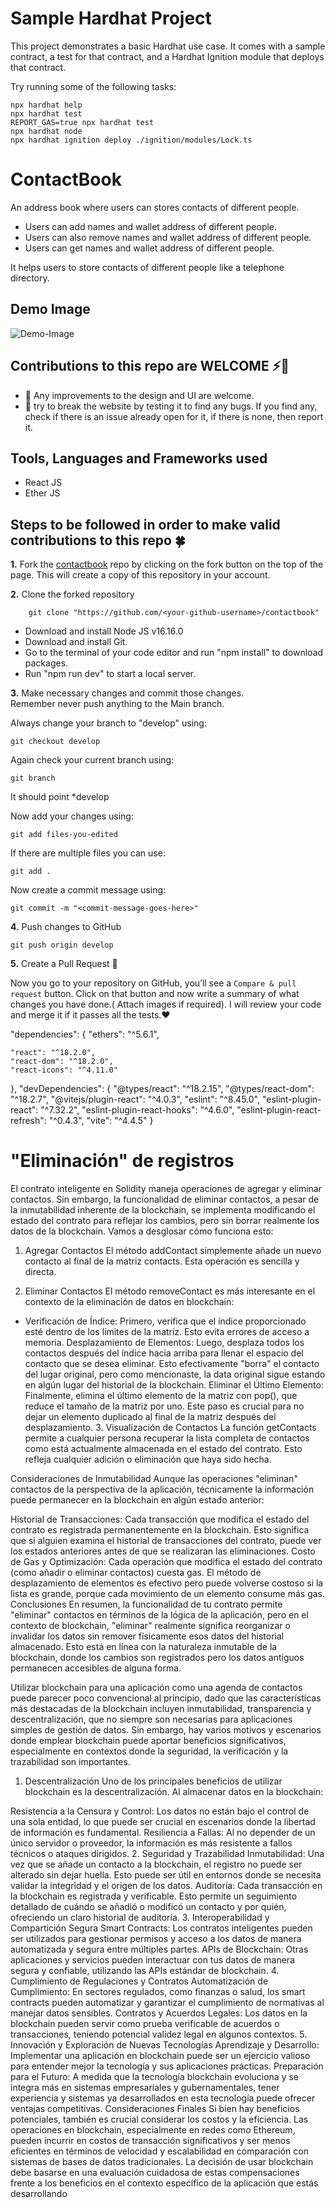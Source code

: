 # Sample Hardhat Project

This project demonstrates a basic Hardhat use case. It comes with a sample contract, a test for that contract, and a Hardhat Ignition module that deploys that contract.

Try running some of the following tasks:

```shell
npx hardhat help
npx hardhat test
REPORT_GAS=true npx hardhat test
npx hardhat node
npx hardhat ignition deploy ./ignition/modules/Lock.ts
```

# ContactBook

An address book where users can stores contacts of different people.

- Users can add names and wallet address of different people.
- Users can also remove names and wallet address of different people.
- Users can get names and wallet address of different people.

It helps users to store contacts of different people like a telephone directory.

## Demo Image

![Demo-Image](./demo-img.png)

## Contributions to this repo are WELCOME ⚡👋

- :art: Any improvements to the design and UI are welcome.
- :hammer: try to break the website by testing it to find any bugs. If you find any, check if there is an issue already open for it, if there is none, then report it.

## Tools, Languages and Frameworks used

- React JS
- Ether JS

## Steps to be followed in order to make valid contributions to this repo 🍀

**1.** Fork the [contactbook](https://github.com/mrinnnmoy/contactbook) repo by clicking on the fork button on the top of the page. This will create a copy of this repository in your account.

**2.** Clone the forked repository

        git clone "https://github.com/<your-github-username>/contactbook"

- Download and install Node JS v16.16.0
- Download and install Git.
- Go to the terminal of your code editor and run "npm install" to download packages.
- Run "npm run dev" to start a local server.

**3.** Make necessary changes and commit those changes. <br />
Remember never push anything to the Main branch. <br />

Always change your branch to "develop" using:

    git checkout develop

Again check your current branch using:

    git branch

It should point \*develop

Now add your changes using:

    git add files-you-edited

If there are multiple files you can use:

    git add .

Now create a commit message using:

    git commit -m "<commit-message-goes-here>"

**4.** Push changes to GitHub

    git push origin develop

**5.** Create a Pull Request 👋<br>

Now you go to your repository on GitHub, you’ll see a `Compare & pull request` button. Click on that button and now write a summary of what changes you have done.( Attach images if required). I will review your code and merge it if it passes all the tests.❤️

"dependencies": {
"ethers": "^5.6.1",

    "react": "^18.2.0",
    "react-dom": "^18.2.0",
    "react-icons": "^4.11.0"

},
"devDependencies": {
"@types/react": "^18.2.15",
"@types/react-dom": "^18.2.7",
"@vitejs/plugin-react": "^4.0.3",
"eslint": "^8.45.0",
"eslint-plugin-react": "^7.32.2",
"eslint-plugin-react-hooks": "^4.6.0",
"eslint-plugin-react-refresh": "^0.4.3",
"vite": "^4.4.5"
}

# "Eliminación" de registros

El contrato inteligente en Solidity maneja operaciones de agregar y eliminar contactos.
Sin embargo, la funcionalidad de eliminar contactos, a pesar de la inmutabilidad inherente de la blockchain, se implementa modificando el estado del contrato para reflejar los cambios, pero sin borrar realmente los datos de la blockchain. Vamos a desglosar cómo funciona esto:

1. Agregar Contactos
   El método addContact simplemente añade un nuevo contacto al final de la matriz contacts. Esta operación es sencilla y directa.

2. Eliminar Contactos
   El método removeContact es más interesante en el contexto de la eliminación de datos en blockchain:

- Verificación de Índice: Primero, verifica que el índice proporcionado esté dentro de los límites de la matriz. Esto evita errores de acceso a memoria.
  Desplazamiento de Elementos: Luego, desplaza todos los contactos después del índice hacia arriba para llenar el espacio del contacto que se desea eliminar. Esto efectivamente "borra" el contacto del lugar original, pero como mencionaste, la data original sigue estando en algún lugar del historial de la blockchain.
  Eliminar el Último Elemento: Finalmente, elimina el último elemento de la matriz con pop(), que reduce el tamaño de la matriz por uno. Este paso es crucial para no dejar un elemento duplicado al final de la matriz después del desplazamiento. 3. Visualización de Contactos
  La función getContacts permite a cualquier persona recuperar la lista completa de contactos como está actualmente almacenada en el estado del contrato. Esto refleja cualquier adición o eliminación que haya sido hecha.

Consideraciones de Inmutabilidad
Aunque las operaciones "eliminan" contactos de la perspectiva de la aplicación, técnicamente la información puede permanecer en la blockchain en algún estado anterior:

Historial de Transacciones: Cada transacción que modifica el estado del contrato es registrada permanentemente en la blockchain. Esto significa que si alguien examina el historial de transacciones del contrato, puede ver los estados anteriores antes de que se realizaran las eliminaciones.
Costo de Gas y Optimización: Cada operación que modifica el estado del contrato (como añadir o eliminar contactos) cuesta gas. El método de desplazamiento de elementos es efectivo pero puede volverse costoso si la lista es grande, porque cada movimiento de un elemento consume más gas.
Conclusiones
En resumen, la funcionalidad de tu contrato permite "eliminar" contactos en términos de la lógica de la aplicación, pero en el contexto de blockchain, "eliminar" realmente significa reorganizar o invalidar los datos sin remover físicamente esos datos del historial almacenado. Esto está en línea con la naturaleza inmutable de la blockchain, donde los cambios son registrados pero los datos antiguos permanecen accesibles de alguna forma.

Utilizar blockchain para una aplicación como una agenda de contactos puede parecer poco convencional al principio, dado que las características más destacadas de la blockchain incluyen inmutabilidad, transparencia y descentralización, que no siempre son necesarias para aplicaciones simples de gestión de datos. Sin embargo, hay varios motivos y escenarios donde emplear blockchain puede aportar beneficios significativos, especialmente en contextos donde la seguridad, la verificación y la trazabilidad son importantes.

1. Descentralización
   Uno de los principales beneficios de utilizar blockchain es la descentralización. Al almacenar datos en la blockchain:

Resistencia a la Censura y Control: Los datos no están bajo el control de una sola entidad, lo que puede ser crucial en escenarios donde la libertad de información es fundamental.
Resiliencia a Fallas: Al no depender de un único servidor o proveedor, la información es más resistente a fallos técnicos o ataques dirigidos. 2. Seguridad y Trazabilidad
Inmutabilidad: Una vez que se añade un contacto a la blockchain, el registro no puede ser alterado sin dejar huella. Esto puede ser útil en entornos donde se necesita validar la integridad y el origen de los datos.
Auditoría: Cada transacción en la blockchain es registrada y verificable. Esto permite un seguimiento detallado de cuándo se añadió o modificó un contacto y por quién, ofreciendo un claro historial de auditoría. 3. Interoperabilidad y Compartición Segura
Smart Contracts: Los contratos inteligentes pueden ser utilizados para gestionar permisos y acceso a los datos de manera automatizada y segura entre múltiples partes.
APIs de Blockchain: Otras aplicaciones y servicios pueden interactuar con tus datos de manera segura y confiable, utilizando las APIs estándar de blockchain. 4. Cumplimiento de Regulaciones y Contratos
Automatización de Cumplimiento: En sectores regulados, como finanzas o salud, los smart contracts pueden automatizar y garantizar el cumplimiento de normativas al manejar datos sensibles.
Contratos y Acuerdos Legales: Los datos en la blockchain pueden servir como prueba verificable de acuerdos o transacciones, teniendo potencial validez legal en algunos contextos. 5. Innovación y Exploración de Nuevas Tecnologías
Aprendizaje y Desarrollo: Implementar una aplicación en blockchain puede ser un ejercicio valioso para entender mejor la tecnología y sus aplicaciones prácticas.
Preparación para el Futuro: A medida que la tecnología blockchain evoluciona y se integra más en sistemas empresariales y gubernamentales, tener experiencia y sistemas ya desarrollados en esta tecnología puede ofrecer ventajas competitivas.
Consideraciones Finales
Si bien hay beneficios potenciales, también es crucial considerar los costos y la eficiencia. Las operaciones en blockchain, especialmente en redes como Ethereum, pueden incurrir en costos de transacción significativos y ser menos eficientes en términos de velocidad y escalabilidad en comparación con sistemas de bases de datos tradicionales. La decisión de usar blockchain debe basarse en una evaluación cuidadosa de estas compensaciones frente a los beneficios en el contexto específico de la aplicación que estás desarrollando
